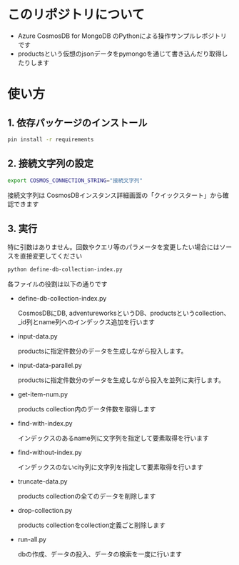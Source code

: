 # このリポジトリについて

* Azure CosmosDB for MongoDB のPythonによる操作サンプルレポジトリです
* productsという仮想のjsonデータをpymongoを通じて書き込んだり取得したりします

# 使い方

## 1.  依存パッケージのインストール

```bash
pin install -r requirements
```

## 2.  接続文字列の設定

```bash
export COSMOS_CONNECTION_STRING="接続文字列"
```

接続文字列は CosmosDBインスタンス詳細画面の「クイックスタート」から確認できます

## 3. 実行

特に引数はありません。回数やクエリ等のパラメータを変更したい場合にはソースを直接変更してください

```bash
python define-db-collection-index.py
```

各ファイルの役割は以下の通りです



* define-db-collection-index.py

    CosmosDBにDB, adventureworksというDB、productsというcollection、_id列とname列へのインデックス追加を行います

* input-data.py

    productsに指定件数分のデータを生成しながら投入します。

* input-data-parallel.py

    productsに指定件数分のデータを生成しながら投入を並列に実行します。

* get-item-num.py

    products collection内のデータ件数を取得します

* find-with-index.py

    インデックスのあるname列に文字列を指定して要素取得を行います

* find-without-index.py

    インデックスのないcity列に文字列を指定して要素取得を行います

* truncate-data.py

    products collectionの全てのデータを削除します

* drop-collection.py

    products collectionをcollection定義ごと削除します

* run-all.py

    dbの作成、データの投入、データの検索を一度に行います